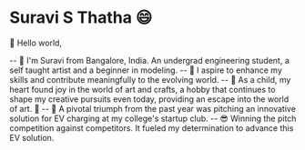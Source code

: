 # Suravi S Thatha 😄

🤗 Hello world, 

-- 👋 I'm Suravi from Bangalore, India. An undergrad engineering student, a self taught artist and a beginner in modeling.
-- 👩 I aspire to enhance my skills and contribute meaningfully to the evolving world.
-- 🦋 As a child, my heart found joy in the world of art and crafts, a hobby that continues to shape my creative pursuits even 
   today, providing an escape into the world of art. 🦋
-- 🔋 A pivotal triumph from the past year was pitching an innovative solution for EV charging at my college's startup club. 
-- 😎 Winning the pitch competition against competitors. It fueled my determination to advance this EV solution.
